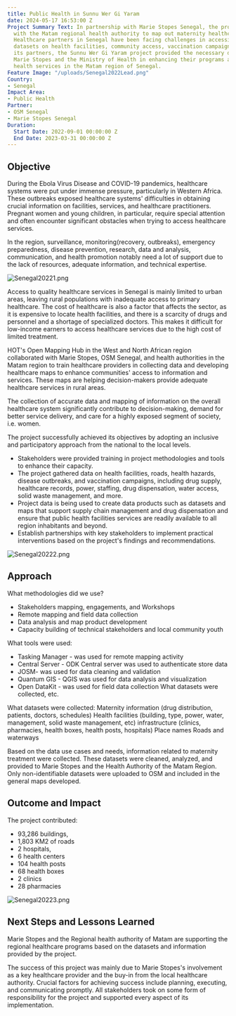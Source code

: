 ```yaml
---
title: Public Health in Sunnu Wer Gi Yaram
date: 2024-05-17 16:53:00 Z
Project Summary Text: In partnership with Marie Stopes Senegal, the project worked
  with the Matam regional health authority to map out maternity healthcare services.
  Healthcare partners in Senegal have been facing challenges in accessing reliable
  datasets on health facilities, community access, vaccination campaigns, and more.  Through
  its partners, the Sunnu Wer Gi Yaram project provided the necessary data to support
  Marie Stopes and the Ministry of Health in enhancing their programs and community
  health services in the Matam region of Senegal.
Feature Image: "/uploads/Senegal2022Lead.png"
Country:
- Senegal
Impact Area:
- Public Health
Partner:
- OSM Senegal
- Marie Stopes Senegal
Duration:
  Start Date: 2022-09-01 00:00:00 Z
  End Date: 2023-03-31 00:00:00 Z
---
```


## Objective

During the Ebola Virus Disease and COVID-19 pandemics, healthcare systems were put under immense pressure, particularly in Western Africa. These outbreaks exposed healthcare systems' difficulties in obtaining crucial information on facilities, services, and healthcare practitioners. Pregnant women and young children, in particular, require special attention and often encounter significant obstacles when trying to access healthcare services.

In the region, surveillance, monitoring(recovery, outbreaks), emergency preparedness, disease prevention, research, data and analysis, communication, and health promotion notably need a lot of support due to the lack of resources, adequate information, and technical expertise.

![Senegal20221.png](/uploads/Senegal20221.png)

Access to quality healthcare services in Senegal is mainly limited to urban areas, leaving rural populations with inadequate access to primary healthcare. The cost of healthcare is also a factor that affects the sector, as it is expensive to locate health facilities, and there is a scarcity of drugs and personnel and a shortage of specialized doctors. This makes it difficult for low-income earners to access healthcare services due to the high cost of limited treatment.

HOT's Open Mapping Hub in the West and North African region collaborated with Marie Stopes, OSM Senegal, and health authorities in the Matam region to train healthcare providers in collecting data and developing healthcare maps to enhance communities' access to information and services. These maps are helping decision-makers provide adequate healthcare services in rural areas. 

The collection of accurate data and mapping of information on the overall healthcare system significantly contribute to decision-making, demand for better service delivery, and care for a highly exposed segment of society, i.e. women. 

The project successfully achieved its objectives by adopting an inclusive and participatory approach from the national to the local levels. 
* Stakeholders were provided training in project methodologies and tools to enhance their capacity. 
* The project gathered data on health facilities, roads, health hazards, disease outbreaks, and vaccination campaigns, including drug supply, healthcare records, power, staffing, drug dispensation, water access, solid waste management, and more.
* Project data is being used to create data products such as datasets and maps that support supply chain management and drug dispensation and ensure that public health facilities services are readily available to all region inhabitants and beyond.
* Establish partnerships with key stakeholders to implement practical interventions based on the project's findings and recommendations.

![Senegal20222.png](/uploads/Senegal20222.png)

## Approach

What methodologies did we use? 
* Stakeholders mapping, engagements, and Workshops
* Remote mapping and field data collection
* Data analysis and map product development
* Capacity building of technical stakeholders and local community youth

What tools were used:
* Tasking Manager - was used for remote mapping activity
* Central Server - ODK Central server was used to authenticate store data
* JOSM- was used for data cleaning and validation
* Quantum GIS - QGIS was used for data analysis and visualization
* Open DataKit - was used for field data collection
What datasets were collected, etc.

What datasets were collected:
Maternity information (drug distribution, patients, doctors, schedules)
Health facilities  (building, type, power, water, management, solid waste management, etc)
infrastructure (clinics, pharmacies, health boxes, health posts, hospitals)
 Place names
Roads and waterways

Based on the data use cases and needs, information related to maternity treatment were collected. These datasets were cleaned, analyzed, and provided to Marie Stopes and the Health Authority of the Matam Region. Only non-identifiable datasets were uploaded to OSM and included in the general maps developed.

## Outcome and Impact

The project contributed:
* 93,286 buildings, 
* 1,803 KM2 of roads
* 2 hospitals, 
* 6 health centers
* 104 health posts
* 68 health boxes
* 2 clinics
* 28 pharmacies

![Senegal20223.png](/uploads/Senegal20223.png)

## Next Steps and Lessons Learned

Marie Stopes and the Regional health authority of Matam are supporting the regional healthcare programs based on the datasets and information provided by the project.

The success of this project was mainly due to Marie Stopes's involvement as a key healthcare provider and the buy-in from the local healthcare authority. Crucial factors for achieving success include planning, executing, and communicating promptly. All stakeholders took on some form of responsibility for the project and supported every aspect of its implementation.